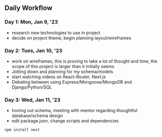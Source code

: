 ## Daily Workflow

### Day 1: Mon, Jan 9, '23
- research new technologies to use in project
- decide on project theme, begin planning layout/wireframes

### Day 2: Tues, Jan 10, '23
- work on wireframes, this is proving to take a lot of thought and time, the scope of this project is larger than it initially seems
- Jotting down and planning for my schema/models
- start watching videos on React-Router, Next.js
- Debating between using Express/Mongoose/MongoDB and Django/Python/SQL

### Day 3: Wed, Jan 11, '23
- Ironing out schema, meeting with mentor regarding thoughtful database/schema design
- edit package.json, change scripts and dependencies
```
npm install next
```

